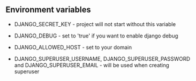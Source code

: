 ## Environment variables

- DJANGO_SECRET_KEY - project will not start without this variable
- DJANGO_DEBUG - set to 'true' if you want to enable django debug
- DJANGO_ALLOWED_HOST - set to your domain

- DJANGO_SUPERUSER_USERNAME, DJANGO_SUPERUSER_PASSWORD and DJANGO_SUPERUSER_EMAIL - will be used when creating superuser

